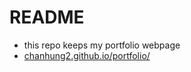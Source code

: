 # README
* this repo keeps my portfolio webpage
* [chanhung2.github.io/portfolio/](https://chanhung2.github.io/portfolio/)